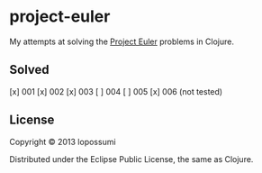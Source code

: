 # project-euler

My attempts at solving the [Project Euler](http://projecteuler.net) problems in Clojure.

## Solved
[x] 001
[x] 002
[x] 003
[ ] 004
[ ] 005
[x] 006 (not tested)

## License

Copyright © 2013 lopossumi

Distributed under the Eclipse Public License, the same as Clojure.
